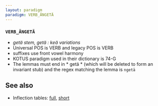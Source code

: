 ```yaml
---
layout: paradigm
paradigm: VERB_ÄNGETÄ
---
```

### ` VERB_ÄNGETÄ `

* _getä stem, getä : keä variations_
* Universal POS is VERB and legacy POS is VERB
* suffixes use front vowel harmony
* KOTUS paradigm used in their dictionary is 74-G
* The lemmas must end in * getä * (which will be deleted to form an invariant stub) and the regex matching the lemma is ` ngetä `

## See also

* Inflection tables: [full](gen/Ä/ängetä.html), [short](gen/Ä/ängetä_wikt.html)

